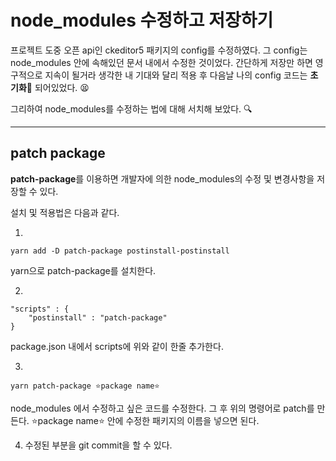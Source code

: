 # node_modules 수정하고 저장하기

프로젝트 도중 오픈 api인 ckeditor5 패키지의 config를 수정하였다. 그 config는 node_modules 안에 속해있던 문서 내에서 수정한 것이었다. 간단하게 저장만 하면 영구적으로 지속이 될거라 생각한 내 기대와 달리 적용 후 다음날 나의 config 코드는 **초기화💢** 되어있었다. 😫

그리하여 node_modules를 수정하는 법에 대해 서치해 보았다. 🔍

---

## patch package

**patch-package**를 이용하면 개발자에 의한 node_modules의 수정 및 변경사항을 저장할 수 있다.

설치 및 적용법은 다음과 같다.

1.

```
yarn add -D patch-package postinstall-postinstall
```

yarn으로 patch-package를 설치한다.

2.

```
"scripts" : {
    "postinstall" : "patch-package"
}
```

package.json 내에서 scripts에 위와 같이 한줄 추가한다.

3.

```
yarn patch-package ⭐package name⭐
```

node_modules 에서 수정하고 싶은 코드를 수정한다. 그 후 위의 명령어로 patch를 만든다. ⭐package name⭐ 안에 수정한 패키지의 이름을 넣으면 된다.

4. 수정된 부분을 git commit을 할 수 있다.
